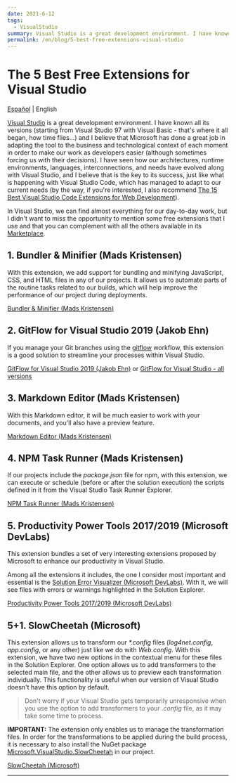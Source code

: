 ```yaml
---
date: 2021-6-12
tags:
  - VisualStudio
summary: Visual Studio is a great development environment. I have known all its versions (starting from Visual Studio 97 with Visual Basic - that's where it all began, how time flies...) and I believe ...
permalink: /en/blog/5-best-free-extensions-visual-studio
---
```


# The 5 Best Free Extensions for Visual Studio

<social-share class="social-share--header" />

[Español](/blog/5-mejores-extensiones-gratuitas-visual-studio/) | English

[Visual Studio](https://visualstudio.microsoft.com/vs/) is a great development environment. I have known all its versions (starting from Visual Studio 97 with Visual Basic - that's where it all began, how time flies...) and I believe that Microsoft has done a great job in adapting the tool to the business and technological context of each moment in order to make our work as developers easier (although sometimes forcing us with their decisions). I have seen how our architectures, runtime environments, languages, interconnections, and needs have evolved along with Visual Studio, and I believe that is the key to its success, just like what is happening with Visual Studio Code, which has managed to adapt to our current needs (by the way, if you're interested, I also recommend [The 15 Best Visual Studio Code Extensions for Web Development](/en/blog/15-best-extensions-visual-studio-code-web-development/)).

In Visual Studio, we can find almost everything for our day-to-day work, but I didn't want to miss the opportunity to mention some free extensions that I use and that you can complement with all the others available in its [Marketplace](https://marketplace.visualstudio.com/).

## 1. Bundler & Minifier (Mads Kristensen)

With this extension, we add support for bundling and minifying JavaScript, CSS, and HTML files in any of our projects. It allows us to automate parts of the routine tasks related to our builds, which will help improve the performance of our project during deployments.

[Bundler & Minifier (Mads Kristensen)](https://marketplace.visualstudio.com/items?itemName=MadsKristensen.BundlerMinifier)

## 2. GitFlow for Visual Studio 2019 (Jakob Ehn)

If you manage your Git branches using the [gitflow](https://nvie.com/posts/a-successful-git-branching-model/) workflow, this extension is a good solution to streamline your processes within Visual Studio.

[GitFlow for Visual Studio 2019 (Jakob Ehn)](https://marketplace.visualstudio.com/items?itemName=vs-publisher-57624.GitFlowforVisualStudio2019) or [GitFlow for Visual Studio - all versions](https://marketplace.visualstudio.com/publishers/vs-publisher-57624)

## 3. Markdown Editor (Mads Kristensen)

With this Markdown editor, it will be much easier to work with your documents, and you'll also have a preview feature.

[Markdown Editor (Mads Kristensen)](https://marketplace.visualstudio.com/items?itemName=MadsKristensen.MarkdownEditor)

## 4. NPM Task Runner (Mads Kristensen)

If our projects include the _package.json_ file for npm, with this extension, we can execute or schedule (before or after the solution execution) the scripts defined in it from the Visual Studio Task Runner Explorer.

[NPM Task Runner (Mads Kristensen)](https://marketplace.visualstudio.com/items?itemName=MadsKristensen.NPMTaskRunner)

## 5. Productivity Power Tools 2017/2019 (Microsoft DevLabs)

This extension bundles a set of very interesting extensions proposed by Microsoft to enhance our productivity in Visual Studio.

Among all the extensions it includes, the one I consider most important and essential is the [Solution Error Visualizer (Microsoft DevLabs)](https://marketplace.visualstudio.com/items?itemName=VisualStudioPlatformTeam.SolutionErrorVisualizer). With it, we will see files with errors or warnings highlighted in the Solution Explorer.

[Productivity Power Tools 2017/2019 (Microsoft DevLabs)](https://marketplace.visualstudio.com/items?itemName=VisualStudioPlatformTeam.ProductivityPowerPack2017)

## 5+1. SlowCheetah (Microsoft)

This extension allows us to transform our _*.config_ files (_log4net.config_, _app.config_, or any other) just like we do with _Web.config_. With this extension, we have two new options in the contextual menu for these files in the Solution Explorer. One option allows us to add transformers to the selected main file, and the other allows us to preview each transformation individually. This functionality is useful when our version of Visual Studio doesn't have this option by default.

> Don't worry if your Visual Studio gets temporarily unresponsive when you use the option to add transformers to your _.config_ file, as it may take some time to process.

**IMPORTANT:** The extension only enables us to manage the transformation files. In order for the transformations to be applied during the build process, it is necessary to also install the NuGet package [Microsoft.VisualStudio.SlowCheetah](https://www.nuget.org/packages/Microsoft.VisualStudio.SlowCheetah/) in our project.

[SlowCheetah (Microsoft)](https://marketplace.visualstudio.com/items?itemName=vscps.SlowCheetah-XMLTransforms)

---
<social-share class="social-share--footer" />
